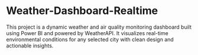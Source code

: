# Weather-Dashboard-Realtime
This project is a dynamic weather and air quality monitoring dashboard built using Power BI and powered by WeatherAPI. It visualizes real-time environmental conditions for any selected city with clean design and actionable insights.
